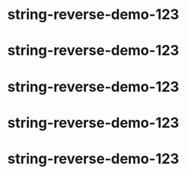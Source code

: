 # string-reverse-demo-123
# string-reverse-demo-123
# string-reverse-demo-123
# string-reverse-demo-123
# string-reverse-demo-123
